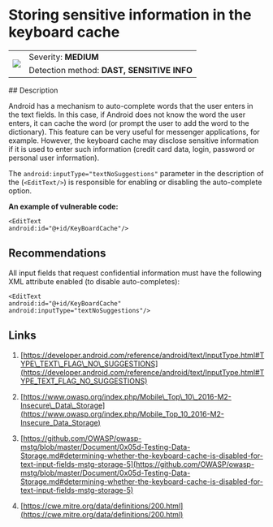 # Storing sensitive information in the keyboard cache

<table class='noborder'>
    <colgroup>
      <col/>
      <col/>
    </colgroup>
    <tbody>
      <tr>
        <td rowspan="2"><img src="../../../img/defekt_srednij.png"/></td>
        <td>Severity:<strong> MEDIUM</strong></td>
      </tr>
      <tr>
        <td>Detection method:<strong> DAST, SENSITIVE INFO</strong></td>
      </tr>
    </tbody>
</table>
## Description

Android has a mechanism to auto-complete words that the user enters in the text fields. In this case, if Android does not know the word the user enters, it can cache the word (or prompt the user to add the word to the dictionary). This feature can be very useful for messenger applications, for example. However, the keyboard cache may disclose sensitive information if it is used to enter such information (credit card data, login, password or personal user information).

The `android:inputType="textNoSuggestions"` parameter in the description of the (`<EditText/>`) is responsible for enabling or disabling the auto-complete option.

**An example of vulnerable code:**

    <EditText 
    android:id="@+id/KeyBoardCache"/>

## Recommendations

All input fields that request confidential information must have the following XML attribute enabled (to disable auto-completes):

    <EditText 
    android:id="@+id/KeyBoardCache" 
    android:inputType="textNoSuggestions"/>

## Links

1. [https://developer.android.com/reference/android/text/InputType.html#TYPE\_TEXT\_FLAG\_NO\_SUGGESTIONS](https://developer.android.com/reference/android/text/InputType.html#TYPE_TEXT_FLAG_NO_SUGGESTIONS)

2. [https://www.owasp.org/index.php/Mobile\_Top\_10\_2016-M2-Insecure\_Data\_Storage](https://www.owasp.org/index.php/Mobile_Top_10_2016-M2-Insecure_Data_Storage)

3. [https://github.com/OWASP/owasp-mstg/blob/master/Document/0x05d-Testing-Data-Storage.md#determining-whether-the-keyboard-cache-is-disabled-for-text-input-fields-mstg-storage-5](https://github.com/OWASP/owasp-mstg/blob/master/Document/0x05d-Testing-Data-Storage.md#determining-whether-the-keyboard-cache-is-disabled-for-text-input-fields-mstg-storage-5)

4. [https://cwe.mitre.org/data/definitions/200.html](https://cwe.mitre.org/data/definitions/200.html)